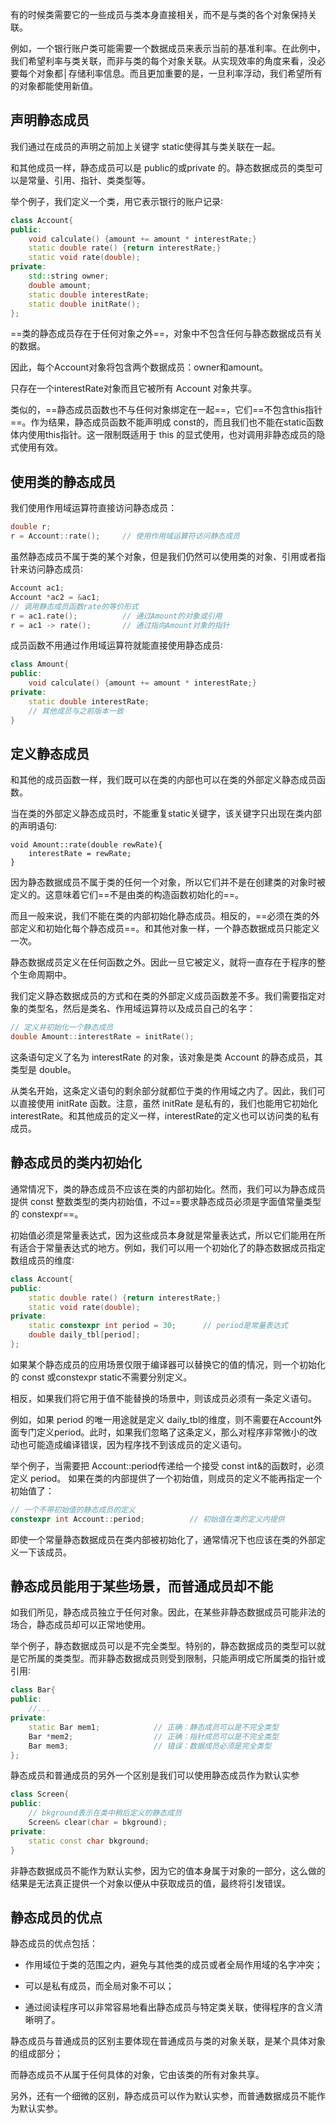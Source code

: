 有的时候类需要它的一些成员与类本身直接相关，而不是与类的各个对象保持关联。

例如，一个银行账户类可能需要一个数据成员来表示当前的基准利率。在此例中，我们希望利率与类关联，而非与类的每个对象关联。从实现效率的角度来看，没必要每个对象都│存储利率信息。而且更加重要的是，一旦利率浮动，我们希望所有的对象都能使用新值。

## 声明静态成员

我们通过在成员的声明之前加上关键字 static使得其与类关联在一起。

和其他成员一样，静态成员可以是 public的或private 的。静态数据成员的类型可以是常量、引用、指针、类类型等。

举个例子，我们定义一个类，用它表示银行的账户记录∶

```c++
class Account{
public:
    void calculate() {amount += amount * interestRate;}
    static double rate() {return interestRate;}
    static void rate(double);
private:
    std::string owner;
    double amount;
    static double interestRate;
    static double initRate();
};
```

==类的静态成员存在于任何对象之外==，对象中不包含任何与静态数据成员有关的数据。

因此，每个Account对象将包含两个数据成员：owner和amount。

只存在一个interestRate对象而且它被所有 Account 对象共享。

类似的，==静态成员函数也不与任何对象绑定在一起==，它们==不包含this指针==。作为结果，静态成员函数不能声明成 const的，而且我们也不能在static函数体内使用this指针。这一限制既适用于 this 的显式使用，也对调用非静态成员的隐式使用有效。

## 使用类的静态成员

我们使用作用域运算符直接访问静态成员：

```c++
double r;
r = Account::rate();     // 使用作用域运算符访问静态成员
```

虽然静态成员不属于类的某个对象，但是我们仍然可以使用类的对象、引用或者指针来访问静态成员∶

```c++
Account ac1;
Account *ac2 = &ac1;
// 调用静态成员函数rate的等价形式
r = ac1.rate();          // 通过Amount的对象或引用
r = ac1 -> rate();       // 通过指向Amount对象的指针
```

成员函数不用通过作用域运算符就能直接使用静态成员∶

```c++
class Amount{
public:
    void calculate() {amount += amount * interestRate;}
private:
    static double interestRate;
    // 其他成员与之前版本一致
}
```

## 定义静态成员

和其他的成员函数一样，我们既可以在类的内部也可以在类的外部定义静态成员函数。

当在类的外部定义静态成员时，不能重复static关键字，该关键字只出现在类内部的声明语句∶

```{c++
void Amount::rate(double rewRate){
    interestRate = rewRate;
}
```

因为静态数据成员不属于类的任何一个对象，所以它们并不是在创建类的对象时被定义的。这意味着它们==不是由类的构造函数初始化的==。

而且一般来说，我们不能在类的内部初始化静态成员。相反的，==必须在类的外部定义和初始化每个静态成员==。和其他对象一样，一个静态数据成员只能定义一次。

静态数据成员定义在任何函数之外。因此一旦它被定义，就将一直存在于程序的整个生命周期中。

我们定义静态数据成员的方式和在类的外部定义成员函数差不多。我们需要指定对象的类型名，然后是类名、作用域运算符以及成员自己的名字：

```c++
// 定义并初始化一个静态成员
double Amount::interestRate = initRate();
```

这条语句定义了名为 interestRate 的对象，该对象是类 Account 的静态成员，其类型是 double。

从类名开始，这条定义语句的剩余部分就都位于类的作用域之内了。因此，我们可以直接使用 initRate 函数。注意，虽然 initRate 是私有的，我们也能用它初始化interestRate。和其他成员的定义一样，interestRate的定义也可以访问类的私有成员。

## 静态成员的类内初始化

通常情况下，类的静态成员不应该在类的内部初始化。然而，我们可以为静态成员提供 const 整数类型的类内初始值，不过==要求静态成员必须是字面值常量类型的 constexpr==。

初始值必须是常量表达式，因为这些成员本身就是常量表达式，所以它们能用在所有适合于常量表达式的地方。例如，我们可以用一个初始化了的静态数据成员指定数组成员的维度∶

```c++
class Account{
public:
    static double rate() {return interestRate;}
    static void rate(double);
private:
    static constexpr int period = 30;      // period是常量表达式
    double daily_tbl[period];
};
```

如果某个静态成员的应用场景仅限于编译器可以替换它的值的情况，则一个初始化的 const 或constexpr static不需要分别定义。

相反，如果我们将它用于值不能替换的场景中，则该成员必须有一条定义语句。

例如，如果 period 的唯一用途就是定义 daily_tbl的维度，则不需要在Account外面专门定义period。此时，如果我们忽略了这条定义，那么对程序非常微小的改动也可能造成编译错误，因为程序找不到该成员的定义语句。

举个例子，当需要把 Account::period传递给一个接受 const int&的函数时，必须定义 period。
如果在类的内部提供了一个初始值，则成员的定义不能再指定一个初始值了：

```c++
// 一个不带初始值的静态成员的定义
constexpr int Account::period;          // 初始值在类的定义内提供
```

即使一个常量静态数据成员在类内部被初始化了，通常情况下也应该在类的外部定义一下该成员。

## 静态成员能用于某些场景，而普通成员却不能

如我们所见，静态成员独立于任何对象。因此，在某些非静态数据成员可能非法的场合，静态成员却可以正常地使用。

举个例子，静态数据成员可以是不完全类型。特别的，静态数据成员的类型可以就是它所属的类类型。而非静态数据成员则受到限制，只能声明成它所属类的指针或引用∶

```c++
class Bar{
public:
    //...
private:
    static Bar mem1;            // 正确：静态成员可以是不完全类型
    Bar *mem2;                  // 正确：指针成员可以是不完全类型
    Bar mem3;                   // 错误：数据成员必须是完全类型
};
```

静态成员和普通成员的另外一个区别是我们可以使用静态成员作为默认实参

```c++
class Screen{
public:
    // bkground表示在类中稍后定义的静态成员
    Screen& clear(char = bkground);
private:
    static const char bkground;
}
```

非静态数据成员不能作为默认实参，因为它的值本身属于对象的一部分，这么做的结果是无法真正提供一个对象以便从中获取成员的值，最终将引发错误。

## 静态成员的优点

静态成员的优点包括：

* 作用域位于类的范围之内，避免与其他类的成员或者全局作用域的名字冲突；

* 可以是私有成员，而全局对象不可以；

* 通过阅读程序可以非常容易地看出静态成员与特定类关联，使得程序的含义清晰明了。

静态成员与普通成员的区别主要体现在普通成员与类的对象关联，是某个具体对象的组成部分；

而静态成员不从属于任何具体的对象，它由该类的所有对象共享。

另外，还有一个细微的区别，静态成员可以作为默认实参，而普通数据成员不能作为默认实参。

